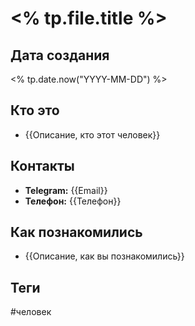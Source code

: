 # <% tp.file.title %>

## Дата создания
<% tp.date.now("YYYY-MM-DD") %>

## Кто это
- {{Описание, кто этот человек}}

## Контакты
- **Telegram:** {{Email}}
- **Телефон:** {{Телефон}}

## Как познакомились
- {{Описание, как вы познакомились}}

## Теги
#человек 
